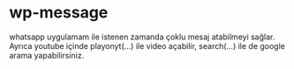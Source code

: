 # wp-message
whatsapp uygulamam ile istenen zamanda çoklu mesaj atabilmeyi sağlar. Ayrıca youtube içinde playonyt(...) ile video açabilir, search(...) ile de google arama yapabilirsiniz.
